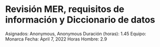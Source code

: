 # Revisión MER, requisitos de información y Diccionario de datos

Asignados: Anonymous, Anonymous
Duración (horas): 1.45
Equipo: Monarca
Fecha: April 7, 2022
Horas Hombre: 2.9